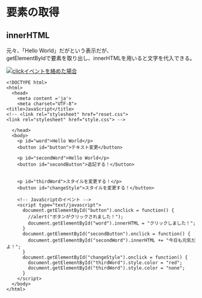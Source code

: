 # 要素の取得  

## innerHTML
元々、「Hello World」だがという表示だが、<br>getElementByIdで要素を取り出し、innerHTMLを用いると文字を代入できる。  

 [![clickイベントを絡めた場合](https://gyazo.com/7b06d8dbc380e31ec6683940960fa037.gif)](https://gyazo.com/7b06d8dbc380e31ec6683940960fa037)  
 
```
<!DOCTYPE html>
<html>
  <head>
    <meta content ='ja'>
    <meta charset="UTF-8">
<title>JavaScript</title>
<!-- <link rel="stylesheet" href="reset.css">
<link rel="stylesheet" href="style.css"> -->

  </head>
  <body>
    <p id="word">Hello World</p>
    <button id="button">テキスト変更</button>

    <p id="secondWord">Hello World</p>
    <button id="secondButton">追記する！</button>


    <p id="thirdWord">スタイルを変更する！</p>
    <button id="changeStyle">スタイルを変更する！</button>

    <!-- JavaScriptのイベント -->
    <script type="text/javascript">
      document.getElementById("button").onclick = function() {
        //alert("ボタンがクリックされました！");
        document.getElementById("word").innerHTML = "クリックしました！";
      }
      document.getElementById("secondButton").onclick = function() {
        document.getElementById("secondWord").innerHTML += "今日も元気だよ！";
      }
      document.getElementById("changeStyle").onclick = function() {
        document.getElementById("thirdWord").style.color = "red";
        document.getElementById("thirdWord").style.color = "none";
      }
    </script>
  </body>
</html>
```




